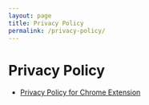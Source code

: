 ```yaml
---
layout: page
title: Privacy Policy
permalink: /privacy-policy/
---
```


# Privacy Policy

- [Privacy Policy for Chrome Extension](/privacy-policy/chrome-extension/)


